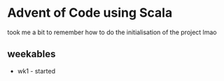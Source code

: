 # Advent of Code using Scala

  took me a bit to remember how to do the initialisation of the project lmao


## weekables
* wk1 - started